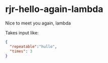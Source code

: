 # rjr-hello-again-lambda

Nice to meet you again, lambda

Takes input like:
```json
{
  "repeatable":"hullo",
  "times": 3
}
```
